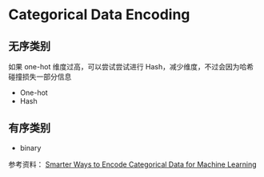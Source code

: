 # Categorical Data Encoding

## 无序类别

如果 one-hot 维度过高，可以尝试尝试进行 Hash，减少维度，不过会因为哈希碰撞损失一部分信息

- One-hot
- Hash

## 有序类别

- binary

参考资料：
[Smarter Ways to Encode Categorical Data for Machine Learning](https://towardsdatascience.com/smarter-ways-to-encode-categorical-data-for-machine-learning-part-1-of-3-6dca2f71b159)
